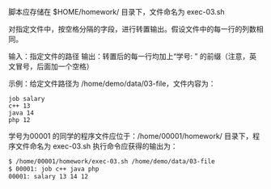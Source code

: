 脚本应存储在 $HOME/homework/ 目录下，文件命名为 exec-03.sh

对指定文件中，按空格分隔的字段，进行转置输出。假设文件中的每一行的列数相同。

输入：指定文件的路径
输出：转置后的每一行均加上“学号: ” 的前缀（注意，英文冒号，后面加一个空格）

示例：给定文件路径为 /home/demo/data/03-file，文件内容为：

```
job salary
c++ 13
java 14
php 12
```

学号为00001 的同学的程序文件应位于：/home/00001/homework/ 目录下，程序文件命名为 exec-03.sh
执行命令应获得的输出为：

```bash
$ /home/00001/homework/exec-03.sh /home/demo/data/03-file
$ 00001: job c++ java php
00001: salary 13 14 12
```



